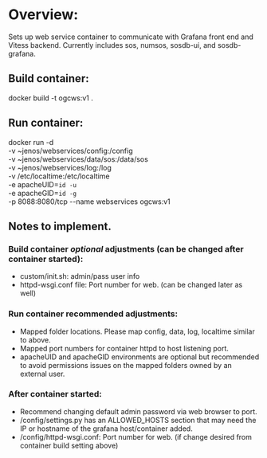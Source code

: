 # Overview:
Sets up web service container to communicate with Grafana front end and Vitess backend.
Currently includes sos, numsos, sosdb-ui, and sosdb-grafana.

## Build container:

docker build -t ogcws:v1 .

## Run container:

docker run -d \
        -v ~jenos/webservices/config:/config \
        -v ~jenos/webservices/data/sos:/data/sos \
        -v ~jenos/webservices/log:/log \
	-v /etc/localtime:/etc/localtime \
	-e apacheUID=`id -u` \
	-e apacheGID=`id -g` \
	-p 8088:8080/tcp --name webservices ogcws:v1


## Notes to implement.

### Build container _optional_ adjustments (can be changed after container started):
* custom/init.sh: admin/pass user info
* httpd-wsgi.conf file: Port number for web. (can be changed later as well)

### Run container recommended adjustments:
* Mapped folder locations. Please map config, data, log, localtime similar to above.
* Mapped port numbers for container httpd to host listening port.
* apacheUID and apacheGID environments are optional but recommended to avoid permissions issues on the mapped folders owned by an external user.

### After container started:
* Recommend changing default admin password via web browser to port.
* /config/settings.py has an ALLOWED_HOSTS section that may need the IP or hostname of the grafana host/container added.
* /config/httpd-wsgi.conf: Port number for web. (if change desired from container build setting above)

